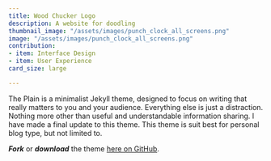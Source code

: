 ```yaml
---
title: Wood Chucker Logo
description: A website for doodling
thumbnail_image: "/assets/images/punch_clock_all_screens.png"
image: "/assets/images/punch_clock_all_screens.png"
contribution:
- item: Interface Design
- item: User Experience
card_size: large

---
```

The Plain is a minimalist Jekyll theme, designed to focus on writing that really matters to you and your audience. Everything else is just a distraction. Nothing more other than useful and understandable information sharing. I have made a final update to this theme. This theme is suit best for personal blog type, but not limited to.

**_Fork_** or **_download_** the theme [here on GitHub](https://github.com/heiswayi/the-plain).